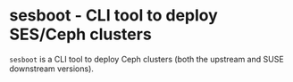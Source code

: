 # sesboot - CLI tool to deploy SES/Ceph clusters

`sesboot` is a CLI tool to deploy Ceph clusters (both the upstream and SUSE
downstream versions).
